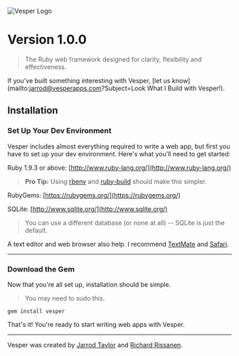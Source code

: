 ![Vesper Logo](http://vesperapps.com/img/vesper.png)

Version 1.0.0
======
> The Ruby web framework designed for clarity, flexibility and effectiveness.

If you've built something interesting with Vesper, [let us know](mailto:jarrod@vesperapps.com?Subject=Look What I Build with Vesper!).

Installation
------------

### Set Up Your Dev Environment

Vesper includes almost everything required to write a web app, but first you have to set up your dev environment. Here's what you'll need to get started:
			
Ruby 1.9.3 or above: [http://www.ruby-lang.org/](http://www.ruby-lang.org/)</a>
			
> **Pro Tip:** Using [rbenv](https://github.com/sstephenson/rbenv) and [ruby-build](https://github.com/sstephenson/ruby-build) should make this simpler.
			
RubyGems: [https://rubygems.org/](https://rubygems.org/)
			
SQLite: [http://www.sqlite.org/](http://www.sqlite.org/)
			
> You can use a different database (or none at all) -- SQLite is just the default.
			
A text editor and web browser also help. I recommend [TextMate](http://macromates.com/) and [Safari](http://www.apple.com/safari/).
			
---
			
### Download the Gem
			
Now that you're all set up, installation should be simple.
			
> You may need to sudo this.
			
    gem install vesper
			
That's it! You're ready to start writing web apps with Vesper.

---

Vesper was created by [Jarrod Taylor](https://twitter.com/#!/jarrodtaylor) and [Richard Rissanen](https://twitter.com/#!/TheKarmakazie).
